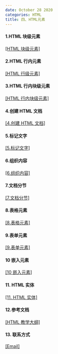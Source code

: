 ```yaml
---
date: October 28 2020
categories: HTML
title: 四、HTML元素
---
```


#### 1.HTML 块级元素

[[HTML 块级元素]](https://web-oyster.github.io/2020/10/28/HTML/HTML%20Tags/%E5%9B%9B%E3%80%81HTML%E5%85%83%E7%B4%A0/HTML%E5%9D%97%E7%BA%A7%E5%85%83%E7%B4%A0/)

#### 2.HTML 行内元素

[[HTML 行级元素]](https://web-oyster.github.io/2020/10/28/HTML/HTML%20Tags/%E5%9B%9B%E3%80%81HTML%E5%85%83%E7%B4%A0/HTML%E8%A1%8C%E5%86%85%E5%85%83%E7%B4%A0/)

#### 3.HTML 行内块级元素

[[HTML 行内块级元素]](https://web-oyster.github.io/2020/10/28/HTML/HTML%20Tags/%E5%9B%9B%E3%80%81HTML%E5%85%83%E7%B4%A0/HTML%E8%A1%8C%E5%86%85%E5%9D%97%E7%BA%A7%E5%85%83%E7%B4%A0/)

#### 4.创建 HTML 文档

[[4.创建 HTML 文档]](https://web-oyster.github.io/2020/10/28/HTML/Tutorial/%E5%85%AD%E3%80%81%E5%88%9B%E5%BB%BA%20HTML%20%E6%96%87%E6%A1%A3/)

#### 5.标记文字

[[5.标记文字]](https://web-oyster.github.io/2020/10/28/HTML/Tutorial/%E4%B8%83%E3%80%81%E6%A0%87%E8%AE%B0%E6%96%87%E5%AD%97/)

#### 6.组织内容

[[6.组织内容]](https://web-oyster.github.io/2020/10/28/HTML/Tutorial/%E5%85%AB%E3%80%81%E7%BB%84%E7%BB%87%E5%86%85%E5%AE%B9/)

#### 7.文档分节

[[7.文档分节]](https://web-oyster.github.io/2020/10/28/HTML/Tutorial/%E4%B9%9D%E3%80%81%E6%96%87%E6%A1%A3%E5%88%86%E8%8A%82/)

#### 8.表格元素

[[8.表格元素]](https://web-oyster.github.io/2020/10/28/HTML/Tutorial/%E5%8D%81%E3%80%81%E8%A1%A8%E6%A0%BC%E5%85%83%E7%B4%A0/)

#### 9.表单元素

[[9.表单元素]](https://web-oyster.github.io/2020/10/28/HTML/Tutorial/%E5%8D%81%E4%B8%80%E3%80%81%E8%A1%A8%E5%8D%95%E5%85%83%E7%B4%A0/)

#### 10 嵌入元素

[[10 嵌入元素]](https://web-oyster.github.io/2020/10/28/HTML/Tutorial/%E5%8D%81%E4%BA%8C%E3%80%81%E5%B5%8C%E5%85%A5%E5%85%83%E7%B4%A0/)

#### 11. HTML 实体

[[11. HTML 实体]]()

#### 12.参考文档

[[HTML 教学大纲]](https://web-oyster.github.io/2020/10/28/HTML/Tutorial/HTML%E6%95%99%E5%AD%A6%E5%A4%A7%E7%BA%B2/)

#### 13. 联系方式

[[Email]](yuanmin8888@outlook.com)
